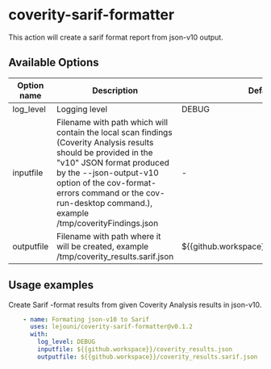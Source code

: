 # coverity-sarif-formatter
This action will create a sarif format report from json-v10 output.

## Available Options
| Option name | Description | Default value | Required |
|----------|----------|---------|----------|
| log_level | Logging level | DEBUG | false |
| inputfile | Filename with path which will contain the local scan findings (Coverity Analysis results should be provided in the \"v10\" JSON format produced by the --json-output-v10 option of the cov-format-errors command or the cov-run-desktop command.), example /tmp/coverityFindings.json | - | true |
| outputfile | Filename with path where it will be created, example /tmp/coverity_results.sarif.json | ${{github.workspace}}/coverity_results.sarif.json | false |

## Usage examples
Create Sarif -format results from given Coverity Analysis results in json-v10.
```yaml
    - name: Formating json-v10 to Sarif
      uses: lejouni/coverity-sarif-formatter@v0.1.2
      with:
        log_level: DEBUG
        inputfile: ${{github.workspace}}/coverity_results.json
        outputfile: ${{github.workspace}}/coverity_results.sarif.json
```